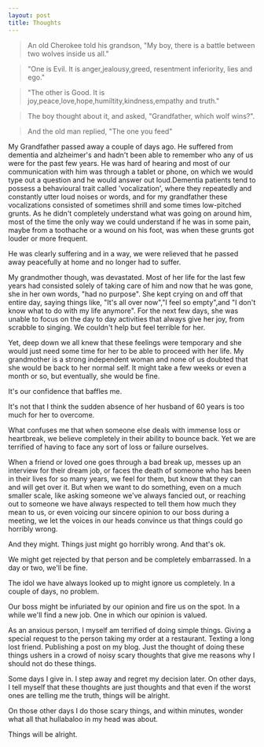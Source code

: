 ```yaml
---
layout: post
title: Thoughts
---
```


>An old Cherokee told his grandson, "My boy, there is a battle between two wolves inside us all."

>"One is Evil. It is anger,jealousy,greed, resentment inferiority, lies and ego."

>"The other is Good. It is joy,peace,love,hope,humiltity,kindness,empathy and truth."

>The boy thought about it, and asked, "Grandfather, which wolf wins?".

>And the old man replied, "The one you feed"



My Grandfather passed away a couple of days ago. He suffered from dementia and alzheimer's and hadn't been able to remember who any of us were for the past few years. He was hard of hearing and most of our communication with him was through a tablet or phone, on which we would type out a question and he would answer out loud.Dementia patients tend to possess a behavioural trait called 'vocalization', where they repeatedly and constantly utter loud noises or words, and for my grandfather these vocalizations consisted of sometimes shrill and some times low-pitched grunts. As he didn't completely understand what was going on around him, most of the time the only way we could understand if he was in some pain, maybe from a toothache or a wound on his foot, was when these grunts got louder or more frequent.

He was clearly suffering and in a way, we were relieved that he passed away peacefully at home and no longer had to suffer.

My grandmother though, was devastated. Most of her life for the last few years had consisted solely of taking care of him and now that he was gone, she in her own words, "had no purpose". She kept crying on and off that entire day, saying things like, "It's all over now","I feel so empty",and "I don't know what to do with my life anymore". For the next few days, she was unable to focus on the day to day activities that always give her joy, from scrabble to singing.
We couldn't help but feel terrible for her.

Yet, deep down we all knew that these feelings were temporary and she would just need some time for her to be able to proceed with her life. My grandmother is a strong independent woman and none of us doubted that she would be back to her normal self. It might take a few weeks or even a month or so, but eventually, she would be fine.

It's our confidence that baffles me.

It's not that I think the sudden absence of her husband of 60 years is too much for her to overcome.

What confuses me that when someone else deals with immense loss or heartbreak, we believe completely in their ability to bounce back. 
Yet we are terrified of having to face any sort of loss or failure ourselves.

When a friend or loved one goes through a bad break up, messes up an interview for their dream job, or faces the death of someone who has been in their lives for so many years, we feel for them, but know that they can and will get over it.
But when we want to do something, even on a much smaller scale, like asking someone we've always fancied out, or reaching out to someone we have always respected to tell them how much they mean to us, or even voicing our sincere opinion to our boss during a meeting, we let the voices in our heads convince us that things could go horribly wrong.


And they might. Things just might go horribly wrong. And that's ok.

We might get rejected by that person and be completely embarrassed. In a day or two, we'll be fine.

The idol we have always looked up to might ignore us completely. In a couple of days, no problem.

Our boss might be infuriated by our opinion and fire us on the spot. In a while we'll find a new job. One in which our opinion is valued.


As an anxious person, I myself am terrified of doing simple things. Giving a special request to the person taking my order at a restaurant. Texting a long lost friend. Publishing a post on my blog. Just the thought of doing these things ushers in a crowd of noisy scary thoughts that give me reasons why I should not do these things.

Some days I give in. I step away and regret my decision later. On other days, I tell myself that these thoughts are just thoughts and that even if the worst ones are telling me the truth, things will be alright.


On those other days I do those scary things, and within minutes, wonder what all that hullabaloo in my head was about.

Things will be alright.





